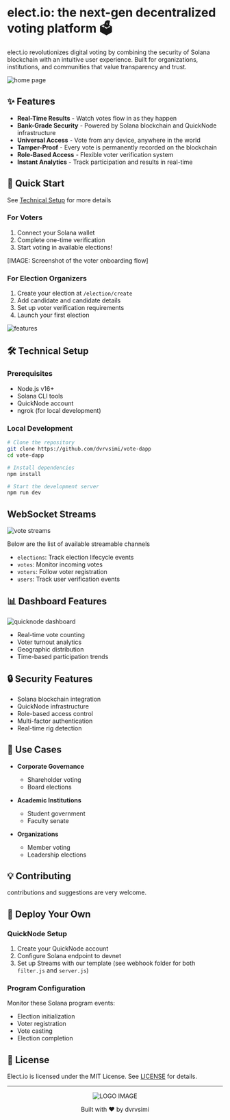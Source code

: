 # elect.io: the next-gen decentralized voting platform 🗳️


elect.io revolutionizes digital voting by combining the security of Solana blockchain with an intuitive user experience. Built for organizations, institutions, and communities that value transparency and trust.

![home page](/public/home.png)


## ✨ Features

- **Real-Time Results** - Watch votes flow in as they happen
- **Bank-Grade Security** - Powered by Solana blockchain and QuickNode infrastructure
- **Universal Access** - Vote from any device, anywhere in the world
- **Tamper-Proof** - Every vote is permanently recorded on the blockchain
- **Role-Based Access** - Flexible voter verification system
- **Instant Analytics** - Track participation and results in real-time

## 🚀 Quick Start
See [Technical Setup](#prerequisites) for more details

### For Voters

1. Connect your Solana wallet
2. Complete one-time verification
3. Start voting in available elections!

[IMAGE: Screenshot of the voter onboarding flow]

### For Election Organizers

1. Create your election at  `/election/create`
2. Add candidate and candidate details
3. Set up voter verification requirements
4. Launch your first election

![features](/public/feature.jpg)

## 🛠️ Technical Setup

### Prerequisites

- Node.js v16+
- Solana CLI tools
- QuickNode account
- ngrok (for local development)

### Local Development

```bash
# Clone the repository
git clone https://github.com/dvrvsimi/vote-dapp
cd vote-dapp

# Install dependencies
npm install

# Start the development server
npm run dev
```




## WebSocket Streams

![vote streams](/public/vote-stream.jpg)


Below are the list of available streamable channels
- `elections`: Track election lifecycle events
- `votes`: Monitor incoming votes
- `voters`: Follow voter registration
- `users`: Track user verification events

## 📊 Dashboard Features

![quicknode dashboard](/public/quicknode-streams.jpg)

- Real-time vote counting
- Voter turnout analytics
- Geographic distribution
- Time-based participation trends

## 🔒 Security Features

- Solana blockchain integration
- QuickNode infrastructure
- Role-based access control
- Multi-factor authentication
- Real-time rig detection

## 🌟 Use Cases

- **Corporate Governance**
  - Shareholder voting
  - Board elections
  
- **Academic Institutions**
  - Student government
  - Faculty senate
  
- **Organizations**
  - Member voting
  - Leadership elections


## 💡 Contributing

contributions and suggestions are very welcome.


## 🚀 Deploy Your Own

### QuickNode Setup

1. Create your QuickNode account
2. Configure Solana endpoint to devnet
3. Set up Streams with our template (see webhook folder for both `filter.js` and `server.js`)


### Program Configuration

Monitor these Solana program events:
- Election initialization
- Voter registration
- Vote casting
- Election completion

## 📄 License

Elect.io is licensed under the MIT License. See [LICENSE](LICENSE) for details.

---

<div align="center">
  
![LOGO IMAGE](./public/logo.png)

Built with ❤️ by dvrvsimi

</div>